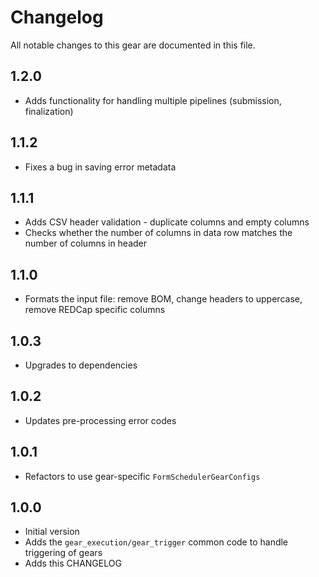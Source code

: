 # Changelog

All notable changes to this gear are documented in this file.

## 1.2.0
* Adds functionality for handling multiple pipelines (submission, finalization)

## 1.1.2
* Fixes a bug in saving error metadata
  
## 1.1.1
* Adds CSV header validation - duplicate columns and empty columns
* Checks whether the number of columns in data row matches the number of columns in header
  
## 1.1.0
* Formats the input file: remove BOM, change headers to uppercase, remove REDCap specific columns
  
## 1.0.3
* Upgrades to dependencies
  
## 1.0.2
* Updates pre-processing error codes
  
## 1.0.1
* Refactors to use gear-specific `FormSchedulerGearConfigs`

## 1.0.0

* Initial version
* Adds the `gear_execution/gear_trigger` common code to handle triggering of gears
* Adds this CHANGELOG
